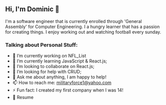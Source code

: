 ## Hi, I'm Dominic 👋


I'm a software engineer that is currently enrolled through 'General Assembly' for Computer Engineering. I a hungry learner that has a passion for creating things. I enjoy working out and watching football every sunday.

### Talking about Personal Stuff:

- 🔭 I’m currently working on NFL_List
- 🌱 I’m currently learning JavaScript & React.js;
- 👯 I’m looking to collaborate on React.js;
- 🤔 I’m looking for help with CRUD;
- 💬 Ask me about anything, I am happy to help!
- 📫 How to reach me: militaryforce1@yahoo.com
- ⚡ Fun fact: I created my first company when I was 14!
- 📝 Resume

